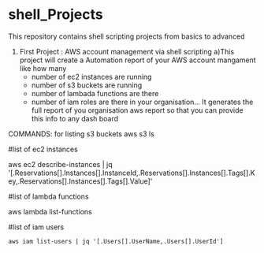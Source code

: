 # shell_Projects
This repository contains shell scripting projects from basics to advanced

1) First Project : AWS account management via shell scripting
    a)This project will create a Automation  report of your AWS account mangament     like how many    
      * number of ec2 instances are running
      * number of s3 buckets are running
      * number of lambada functions are there
      * number of iam roles are there in your organisation...
      It generates the full report of you organisation aws report so that you can provide this info to any dash board
     

COMMANDS:
for listing s3 buckets 
   aws s3 ls 

#list of ec2 instances

   aws ec2 describe-instances | jq '[.Reservations[].Instances[].InstanceId,.Reservations[].Instances[].Tags[].Key,.Reservations[].Instances[].Tags[].Value]'

#list of lambda functions

   aws lambda list-functions

#list of iam users

    aws iam list-users | jq '[.Users[].UserName,.Users[].UserId'] 
